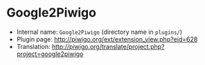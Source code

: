 # Google2Piwigo

* Internal name: `Google2Piwigo` (directory name in `plugins/`)
* Plugin page: http://piwigo.org/ext/extension_view.php?eid=628
* Translation: http://piwigo.org/translate/project.php?project=google2piwigo